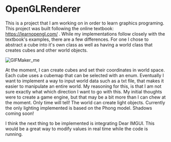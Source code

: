 # OpenGLRenderer
This is a project that I am working on in order to learn graphics programing. This project was built following the online textbook: https://learnopengl.com/ . While my implementations follow closely with the textbook's examples, there are a few differences. For one I chose to abstract a cube into it's own class as well as having a world class that creates cubes and other world objects. 

![GIFMaker_me](https://github.com/dizzyj/OpenGLRenderer/assets/22693277/ee6aad50-db17-4ee7-8790-7fca4917306d)


At the moment, I can create cubes and set their coordinates in world space. Each cube uses a cubemap that can be selected with an enum. Eventually I want to implement a way to input world data such as a txt file, that makes it easier to manipulate an entire world. My reasoning for this, is that I am not sure exactly what which direction I want to go with this. My initial thoughts were to create a game engine, but that may be a bit more than I can chew at the moment. Only time will tell!
The world can create light objects. Currently the only lighting implemented is based on the Phong model. Shadows coming soon!

I think the next thing to be implemented is integrating Dear IMGUI. This would be a great way to modify values in real time while the code is running. 
